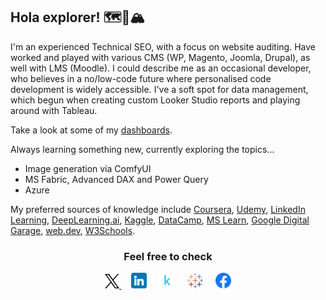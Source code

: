 ## Hola explorer! :world_map::compass::mountain_snow:

I'm an experienced Technical SEO, with a focus on website auditing. Have worked and played with various CMS (WP, Magento, Joomla, Drupal), as well with LMS (Moodle). I could describe me as an occasional developer, who believes in a no/low-code future where personalised code development is widely accessible. I've a soft spot for data management, which begun when creating custom Looker Studio reports and playing around with Tableau.

Take a look at some of my <a href="https://photos.app.goo.gl/EpgngrtkNk2HEvWa9">dashboards</a>.

Always learning something new, currently exploring the topics...

- Image generation via ComfyUI
- MS Fabric, Advanced DAX and Power Query
- Azure

My preferred sources of knowledge include <a href="https://www.coursera.org/user/14395a3f365033bf82b3c02420f2ec4e">Coursera</a>, <a href="https://www.udemy.com/user/alexander-kyriakou-2/">Udemy</a>, <a href="https://www.linkedin.com/learning/">LinkedIn Learning</a>, <a href="https://learn.deeplearning.ai/">DeepLearning.ai</a>, <a href="https://www.kaggle.com/learn">Kaggle</a>, <a href="https://www.datacamp.com/courses-all">DataCamp</a>, <a href="https://learn.microsoft.com/en-us/users/alexanderkyriakou/">MS Learn</a>, <a href="https://skillshop.exceedlms.com/student/catalog/list?category_ids=7879">Google Digital Garage</a>, <a href="https://web.dev/learn">web.dev</a>, <a href="https://www.w3schools.com/">W3Schools</a>.

<h3 align="center">Feel free to check</h4>

<p align="center"> 
	<a href="https://twitter.com/ALKyriakou" target="_blank">
	<picture>
	  <source media="(prefers-color-scheme: dark)" srcset="./icons/x-ori-dark.png" width=4.5%>
	  <source media="(prefers-color-scheme: light)" srcset="./icons/x-ori-light.png" width=4.5%>
		<img alt="Logo of X that leads to Alexander Kyriakou's profile" title="Logo of X that leads to Alexander Kyriakou's profile" src="./icons/x-ori-light.png" width=4.5%>
	</picture>
</a>
&nbsp;&nbsp;&nbsp;
	<a href="https://www.linkedin.com/in/alexanderkyriakou/"><img src="./icons/linkedin.png" alt="Logo of LinkedIn that leads to Alexander Kyriakou's profile" title="Logo of LinkedIn that leads to Alexander Kyriakou's profile" width=5%></a>
&nbsp;&nbsp;&nbsp;
	<a href="https://www.kaggle.com/alexanderkyriakou "><img src="./icons/kaggle.png" alt="Logo of Kaggle that leads to Alexander Kyriakou's profile" title="Logo of Kaggle that leads to Alexander Kyriakou's profile" width=5%></a>
&nbsp;&nbsp;&nbsp;
	<a href="https://public.tableau.com/app/profile/alexanderkyriakou/vizzes"><img src="./icons/tableau.png" alt="Logo of Tableau that leads to Alexander Kyriakou's profile" title="Logo of Tableau that leads to Alexander Kyriakou's profile" width=5%></a>
&nbsp;&nbsp;&nbsp;
	<a href="https://www.facebook.com/kyriakoualexander/"><img src="./icons/facebook.png" alt="Logo of Facebook that leads to Alexander Kyriakou's profile" title="Logo of Facebook that leads to Alexander Kyriakou's profile" width=5%></a>
</p>
